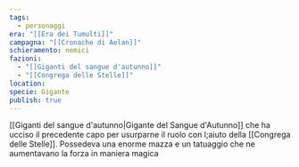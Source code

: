 ```yaml
---
tags:
  - personaggi
era: "[[Era dei Tumulti]]"
campagna: "[[Cronache di Aelan]]"
schieramento: nemici
fazioni:
  - "[[Giganti del sangue d'autunno]]"
  - "[[Congrega delle Stelle]]"
location:
specie: Gigante
publish: true
---
```


[[Giganti del sangue d'autunno|Gigante del Sangue d'Autunno]] che ha ucciso il precedente capo per usurparne il ruolo con l;aiuto della [[Congrega delle Stelle]]. Possedeva una enorme mazza e un tatuaggio che ne aumentavano la forza in maniera magica
